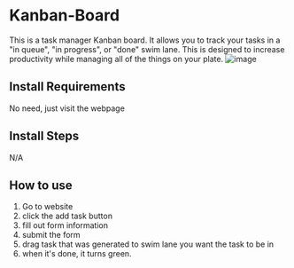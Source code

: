 # Kanban-Board
This is a task manager Kanban board. It allows you to track your tasks in a "in queue", "in progress", or "done" swim lane. This is designed to increase productivity while managing all of the things on your plate. 
![image](https://github.com/user-attachments/assets/0804860f-fbe0-4fc7-94ac-91bac1b6e436)


## Install Requirements
No need, just visit the webpage

## Install Steps
N/A

## How to use
1. Go to website
2. click the add task button
3. fill out form information
4. submit the form
5. drag task that was generated to swim lane you want the task to be in
6. when it's done, it turns green. 
